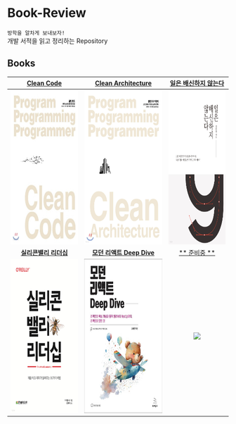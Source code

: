 # Book-Review

`방학을 알차게 보내보자!`  
개발 서적을 읽고 정리하는 Repository

## Books

|                  [**Clean Code**](books/Clean%20Code)                   |            [**Clean Architecture**](books/Clean%20Architecture)            |         [**일은 배신하지 않는다**](books/일은%20배신하지%20않는다)         |
| :---------------------------------------------------------------------: | :------------------------------------------------------------------------: | :------------------------------------------------------------------------: |
|    <img src="images/Clean-Code.jpeg" width="265px" height="350px"/>     |  <img src="images/Clean-Architecture.jpeg" width="267px" height="350px"/>  | <img src="images/일은-배신하지-않는다.jpeg" width="238px" height="350px"/> |
|           [**실리콘밸리 리더십**](books/실리콘밸리%20리더십)            |       [**모던 리액트 Deep Dive**](books/모던%20리액트%20Deep%20Dive)       |                           [** 준비중 **](books/)                           |
| <img src="images/실리콘밸리-리더십.jpeg" width="246px" height="350px"/> | <img src="images/모던-리액트-Deep-Dive.png" width="246px" height="350px"/> |               <img src="images/" width="px" height="350px"/>               |
